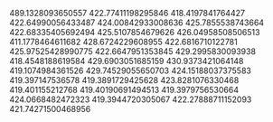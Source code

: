 489.1328093650557
422.77411198295846
418.4197841764427
422.64990056433487
424.00842933008636
425.7855538743664
422.68335405692494
425.5107854679626
426.04958508506513
411.1778464611682
428.6724229608955
422.6816710122781
425.97525428990775
422.6647951353845
429.2995830093938
418.4548188619584
429.6903051685159
430.9373421064148
419.1074984361526
429.74529055650703
424.15188037375583
419.397147536578
419.3891729425628
423.8281076330468
419.401155212768
419.40190691494513
419.3979756530664
424.0668482472323
419.3944720305067
422.27888711152093
421.74271500468956